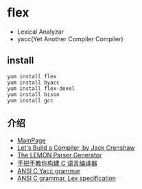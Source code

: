 # flex
* Lexical Analyzar
* yacc(Yet Another Compiler Compiler) 

## install 
```
yum install flex
yum install byacc
yum install flex-devel
yum install bison
yum install gcc
```
## 介绍
* [MainPage](https://www.epaperpress.com/lexandyacc/index.html)
* [Let's Build a Compiler, by Jack Crenshaw](https://compilers.iecc.com/crenshaw/)
* [The LEMON Parser Generator](http://www.hwaci.com/sw/lemon/)
* [手把手教你构建 C 语言编译器](https://lotabout.me/2015/write-a-C-interpreter-1/)
* [ANSI C Yacc grammar](http://www.quut.com/c/ANSI-C-grammar-y-1998.html)
* [ANSI C grammar, Lex specification](http://www.quut.com/c/ANSI-C-grammar-l-1998.html)
